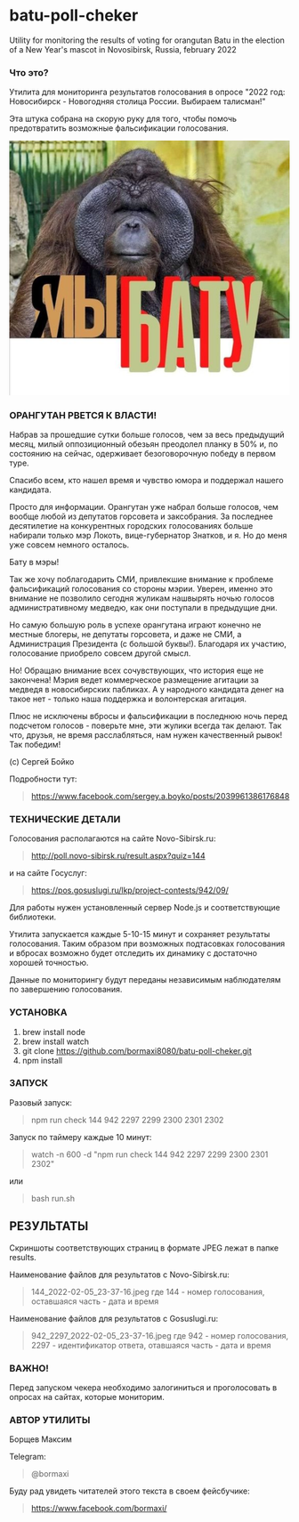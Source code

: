 # batu-poll-cheker
Utility for monitoring the results of voting for orangutan Batu in the election of a New Year's mascot in Novosibirsk, Russia, february 2022

### Что это?

Утилита для мониторинга результатов голосования в опросе "2022 год: Новосибирск - Новогодняя столица России. Выбираем талисман!"

Эта штука собрана на скорую руку для того, чтобы помочь предотвратить возможные фальсификации голосования.

![alt text](./batu.jpeg "Я/МЫ Бату!")

### ОРАНГУТАН РВЕТСЯ К ВЛАСТИ!

Набрав за прошедшие сутки больше голосов, чем за весь предыдущий месяц, милый оппозиционный обезьян преодолел планку в 50% и, по состоянию на сейчас, одерживает безоговорочную победу в первом туре.

Спасибо всем, кто нашел время и чувство юмора и поддержал нашего кандидата.

Просто для информации. Орангутан уже набрал больше голосов, чем вообще любой из депутатов горсовета и заксобрания. За последнее десятилетие на конкурентных городских голосованиях больше набирали только мэр Локоть, вице-губернатор Знатков, и я. Но до меня уже совсем немного осталось.

Бату в мэры!

Так же хочу поблагодарить СМИ, привлекшие внимание к проблеме фальсификаций голосования со стороны мэрии. Уверен, именно это внимание не позволило сегодня жуликам нашвырять ночью голосов административному медведю, как они поступали в предыдущие дни.

Но самую большую роль в успехе орангутана играют конечно не местные блогеры, не депутаты горсовета, и даже не СМИ, а  Администрация Президента (с большой буквы!). Благодаря их участию, голосование приобрело совсем другой смысл.

Но! Обращаю внимание всех сочувствующих, что история еще не закончена! Мэрия ведет коммерческое размещение агитации за медведя в новосибирских пабликах. А у народного кандидата денег на такое нет - только наша поддержка и волонтерская агитация.

Плюс не исключены вбросы и фальсификации в последнюю ночь перед подсчетом голосов - поверьте мне, эти жулики всегда так делают. Так что, друзья, не время расслабляться, нам нужен качественный рывок! Так победим!

(c) Сергей Бойко

Подробности тут:
> https://www.facebook.com/sergey.a.boyko/posts/2039961386176848

### ТЕХНИЧЕСКИЕ ДЕТАЛИ

Голосования располагаются на сайте Novo-Sibirsk.ru:

> http://poll.novo-sibirsk.ru/result.aspx?quiz=144

и на сайте Госуслуг:

> https://pos.gosuslugi.ru/lkp/project-contests/942/09/

Для работы нужен установленный сервер Node.js и соответствующие библиотеки.

Утилита запускается каждые 5-10-15 минут и сохраняет результаты голосования.
Таким образом при возможных подтасовках голосования и вбросах возможно будет отследить их динамику с достаточно хорошей точностью.

Данные по мониторингу будут переданы независимым наблюдателям по завершению голосования.

### УСТАНОВКА

1. brew install node
2. brew install watch
3. git clone https://github.com/bormaxi8080/batu-poll-cheker.git
4. npm install

### ЗАПУСК

Разовый запуск:
> npm run check 144 942 2297 2299 2300 2301 2302

Запуск по таймеру каждые 10 минут:
> watch -n 600 -d "npm run check 144 942 2297 2299 2300 2301 2302"

или

> bash run.sh

## РЕЗУЛЬТАТЫ

Скриншоты соответствующих страниц в формате JPEG лежат в папке results.

Наименование файлов для результатов с Novo-Sibirsk.ru:
> 144_2022-02-05_23-37-16.jpeg
где 144 - номер голосования, оставшаяся часть - дата и время

Наименование файлов для результатов с Gosuslugi.ru:
> 942_2297_2022-02-05_23-37-16.jpeg
где 942 - номер голосования, 2297 - идентификатор ответа, отавшаяся часть - дата и время

### ВАЖНО!

Перед запуском чекера необходимо залогиниться и проголосовать в опросах на сайтах, которые мониторим.

### АВТОР УТИЛИТЫ

Борщев Максим

Telegram:
> @bormaxi

Буду рад увидеть читателей этого текста в своем фейсбучике:
> https://www.facebook.com/bormaxi/